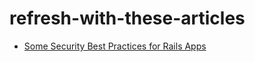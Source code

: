 # refresh-with-these-articles

- [Some Security Best Practices for Rails Apps](https://blog.appsignal.com/2022/10/05/security-best-practices-for-your-rails-application.html)
